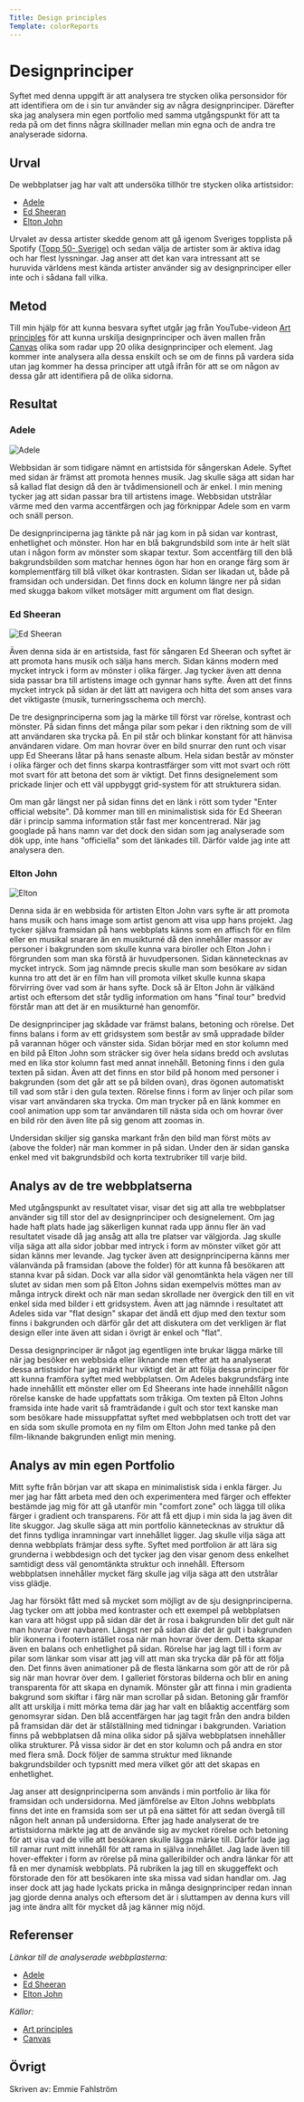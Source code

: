 ```yaml
---
Title: Design principles
Template: colorReports
---
```

Designprinciper
=======================

Syftet med denna uppgift är att analysera tre stycken olika personsidor för att identifiera om de i sin tur använder sig av några designprinciper. Därefter ska jag analysera min egen portfolio med samma utgångspunkt för att ta reda på om det finns några skillnader mellan min egna och de andra tre analyserade sidorna.

Urval
-----------------------
De webbplatser jag har valt att undersöka tillhör tre stycken olika artistsidor:

- <a href= "https://www.adele.com/">Adele</a>
- <a href= "https://www.edsheeran.com/equals?ref=Typed/Bookmarked">Ed Sheeran</a>
- <a href= "https://www.eltonjohn.com/">Elton John</a>

Urvalet av dessa artister skedde genom att gå igenom Sveriges topplista på Spotify (<a href="https://open.spotify.com/playlist/37i9dQZEVXbLoATJ81JYXz?si=1eb28f0397684e43">Topp 50- Sverige)</a> och sedan välja de artister som är aktiva idag och har flest lyssningar. Jag anser att det kan vara intressant att se huruvida världens mest kända artister använder sig av designprinciper eller inte och i sådana fall vilka.


Metod
-----------------------
Till min hjälp för att kunna besvara syftet utgår jag från YouTube-videon <a href="https://www.youtube.com/watch?v=eapeL2fwdc8&list=PLKtP9l5q3ce-oz7aoBkk-oEn4xzGbtqxU&index=4">Art principles</a> för att kunna urskilja designprinciper och även mallen från <a href="https://www.canva.com/learn/design-elements-principles/">Canvas</a> olika som radar upp 20 olika designprinciper och element. Jag kommer inte analysera alla dessa enskilt och se om de finns på vardera sida utan jag kommer ha dessa principer att utgå ifrån för att se om någon av dessa går att identifiera på de olika sidorna.

Resultat
-----------------------
<h3 class="center-font">Adele</h3>
<img src= "../assets/img/adele.png" alt= "Adele" class="color-img">

Webbsidan är som tidigare nämnt en artistsida för sångerskan Adele. Syftet med sidan är främst att promota hennes musik. Jag skulle säga att sidan har så kallad flat design då den är tvådimensionell och är enkel. I min mening tycker jag att sidan passar bra till artistens image. Webbsidan utstrålar värme med den varma accentfärgen och jag förknippar Adele som en varm och snäll person. 

De designprinciperna jag tänkte på när jag kom in på sidan var kontrast, enhetlighet och mönster. Hon har en blå bakgrundsbild som inte är helt slät utan i någon form av mönster som skapar textur. Som accentfärg till den blå bakgrundsbilden som matchar hennes ögon har hon en orange färg som är komplementfärg till blå vilket ökar kontrasten. Sidan ser likadan ut, både på framsidan och undersidan. Det finns dock en kolumn längre ner på sidan med skugga bakom vilket motsäger mitt argument om flat design.

<h3 class="center-font">Ed Sheeran</h3>
<img src= "../assets/img/ed.png" alt= "Ed Sheeran" class="color-img">

Även denna sida är en artistsida, fast för sångaren Ed Sheeran och syftet är att promota hans musik och sälja hans merch. Sidan känns modern med mycket intryck i form av mönster i olika färger. Jag tycker även att denna sida passar bra till artistens image och gynnar hans syfte. Även att det finns mycket intryck på sidan är det lätt att navigera och hitta det som anses vara det viktigaste (musik, turneringsschema och merch). 

De tre designprinciperna som jag la märke till först var rörelse, kontrast och mönster. På sidan finns det många pilar som pekar i den riktning som de vill att användaren ska trycka på. En pil står och blinkar konstant för att hänvisa användaren vidare. Om man hovrar över en bild snurrar den runt och visar upp Ed Sheerans låtar på hans senaste album. Hela sidan består av mönster i olika färger och det finns skarpa kontrastfärger som vitt mot svart och rött mot svart för att betona det som är viktigt. Det finns designelement som prickade linjer och ett väl uppbyggt grid-system för att strukturera sidan.

Om man går längst ner på sidan finns det en länk i rött som tyder "Enter official website". Då kommer man till en minimalistisk sida för Ed Sheeran där i princip samma information står fast mer koncentrerad. När jag googlade på hans namn var det dock den sidan som jag analyserade som dök upp, inte hans "officiella" som det länkades till. Därför valde jag inte att analysera den. 

<h3 class="center-font">Elton John</h3>
<img src= "../assets/img/elton.png" alt= "Elton" class="color-img">

Denna sida är en webbsida för artisten Elton John vars syfte är att promota hans musik och hans image som artist genom att visa upp hans projekt. Jag tycker själva framsidan på hans webbplats känns som en affisch för en film eller en musikal snarare än en musikturné då den innehåller massor av personer i bakgrunden som skulle kunna vara biroller och Elton John i förgrunden som man ska förstå är huvudpersonen. Sidan kännetecknas av mycket intryck. Som jag nämnde precis skulle man som besökare av sidan kunna tro att det är en film han vill promota vilket skulle kunna skapa förvirring över vad som är hans syfte. Dock så är Elton John är välkänd artist och eftersom det står tydlig information om hans "final tour" bredvid förstår man att det är en musikturné han genomför.

De designprinciper jag skådade var främst balans, betoning och rörelse. Det finns balans i form av ett gridsystem som består av små uppradade bilder på varannan höger och vänster sida. Sidan börjar med en stor kolumn med en bild på Elton John som sträcker sig över hela sidans bredd och avslutas med en lika stor kolumn fast med annat innehåll. Betoning finns i den gula texten på sidan. Även att det finns en stor bild på honom med personer i bakgrunden (som det går att se på bilden ovan), dras ögonen automatiskt till vad som står i den gula texten. Rörelse finns i form av linjer och pilar som visar vart användaren ska trycka. Om man trycker på en länk kommer en cool animation upp som tar användaren till nästa sida och om hovrar över en bild rör den även lite på sig genom att zoomas in.

Undersidan skiljer sig ganska markant från den bild man först möts av (above the folder) när man kommer in på sidan. Under den är sidan ganska enkel med vit bakgrundsbild och korta textrubriker till varje bild.

Analys av de tre webbplatserna
-----------------------

Med utgångspunkt av resultatet visar, visar det sig att alla tre webbplatser använder sig till stor del av designprinciper och designelement. Om jag hade haft plats hade jag säkerligen kunnat rada upp ännu fler än vad resultatet visade då jag ansåg att alla tre platser var välgjorda. Jag skulle vilja säga att alla sidor jobbar med intryck i form av mönster vilket gör att sidan känns mer levande. Jag tycker även att designprinciperna känns mer välanvända på framsidan (above the folder) för att kunna få besökaren att stanna kvar på sidan. Dock var alla sidor väl genomtänkta hela vägen ner till slutet av sidan men som på Elton Johns sidan exempelvis möttes man av många intryck direkt och när man sedan skrollade ner övergick den till en vit enkel sida med bilder i ett gridsystem. Även att jag nämnde i resultatet att Adeles sida var "flat design" skapar det ändå ett djup med den textur som finns i bakgrunden och därför går det att diskutera om det verkligen är flat design eller inte även att sidan i övrigt är enkel och "flat".

Dessa designprinciper är något jag egentligen inte brukar lägga märke till när jag besöker en webbsida eller liknande men efter att ha analyserat dessa artistsidor har jag märkt hur viktigt det är att följa dessa principer för att kunna framföra syftet med webbplatsen. Om Adeles bakgrundsfärg inte hade innehållit ett mönster eller om Ed Sheerans inte hade innehållit någon rörelse kanske de hade uppfattats som tråkiga. Om texten på Elton Johns framsida inte hade varit så framträdande i gult och stor text kanske man som besökare hade missuppfattat syftet med webbplatsen och trott det var en sida som skulle promota en ny film om Elton John med tanke på den film-liknande bakgrunden enligt min mening.

Analys av min egen Portfolio
-----------------------
Mitt syfte från början var att skapa en minimalistisk sida i enkla färger. Ju mer jag har fått arbeta med den och experimentera med färger och effekter bestämde jag mig för att gå utanför min "comfort zone" och lägga till olika färger i gradient och transparens. För att få ett djup i min sida la jag även dit lite skuggor. Jag skulle säga att min portfolio kännetecknas av struktur då det finns tydliga inramningar vart innehållet ligger. Jag skulle vilja säga att denna webbplats främjar dess syfte. Syftet med portfolion är att lära sig grunderna i webbdesign och det tycker jag den visar genom dess enkelhet samtidigt dess väl genomtänkta struktur och innehåll. Eftersom webbplatsen innehåller mycket färg skulle jag vilja säga att den utstrålar viss glädje. 

Jag har försökt fått med så mycket som möjligt av de sju designprinciperna. Jag tycker om att jobba med kontraster och ett exempel på webbplatsen kan vara att högst upp på sidan där det är rosa i bakgrunden blir det gult när man hovrar över navbaren. Längst ner på sidan där det är gult i bakgrunden blir ikonerna i footern istället rosa när man hovrar över dem. Detta skapar även en balans och enhetlighet på sidan. Rörelse har jag lagt till i form av pilar som länkar som visar att jag vill att man ska trycka där på för att följa den. Det finns även animationer på de flesta länkarna som gör att de rör på sig när man hovrar över dem. I galleriet förstoras bilderna och blir en aning transparenta för att skapa en dynamik. Mönster går att finna i min gradienta bakgrund som skiftar i färg när man scrollar på sidan. Betoning går framför allt att urskilja i mitt mörka tema där jag har valt en blåaktig accentfärg som genomsyrar sidan. Den blå accentfärgen har jag tagit från den andra bilden på framsidan där det är stålställning med tidningar i bakgrunden. Variation finns på webbplatsen då mina olika sidor på själva webbplatsen innehåller olika strukturer. På vissa sidor är det en stor kolumn och på andra en stor med flera små. Dock följer de samma struktur med liknande bakgrundsbilder och typsnitt med mera vilket gör att det skapas en enhetlighet.

Jag anser att designprinciperna som används i min portfolio är lika för framsidan och undersidorna. Med jämförelse av Elton Johns webbplats finns det inte en framsida som ser ut på ena sättet för att sedan övergå till någon helt annan på undersidorna. Efter jag hade analyserat de tre artistsidorna märkte jag att de använde sig av mycket rörelse och betoning för att visa vad de ville att besökaren skulle lägga märke till. Därför lade jag till ramar runt mitt innehåll för att rama in själva innehållet. Jag lade även till hover-effekter i form av rörelse på mina galleribilder och andra länkar för att få en mer dynamisk webbplats. På rubriken la jag till en skuggeffekt och förstorade den för att besökaren inte ska missa vad sidan handlar om. Jag inser dock att jag hade lyckats pricka in många designprinciper redan innan jag gjorde denna analys och eftersom det är i sluttampen av denna kurs vill jag inte ändra allt för mycket då jag känner mig nöjd.

Referenser
-----------------------
  
<i>Länkar till de analyserade webbplasterna:</i>
- <a href= "https://www.adele.com/">Adele</a>
- <a href= "https://www.edsheeran.com/equals?ref=Typed/Bookmarked">Ed Sheeran</a>
- <a href= "https://www.eltonjohn.com/">Elton John</a>

<i>Källor:</i>
- <a href= "https://www.youtube.com/watch?v=eapeL2fwdc8&list=PLKtP9l5q3ce-oz7aoBkk-oEn4xzGbtqxU&index=4">Art principles</a>
- <a href="https://www.canva.com/learn/design-elements-principles/">Canvas</a>


Övrigt
-----------------------
Skriven av: Emmie Fahlström